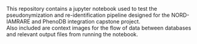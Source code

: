 This repository contains a jupyter notebook used to test the pseudonymization and re-identification pipeline designed for the NORD-IAMRARE and PhenoDB integration capstone project. <br>
Also included are context images for the flow of data between databases and relevant output files from running the notebook.
